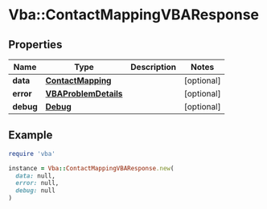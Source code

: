 # Vba::ContactMappingVBAResponse

## Properties

| Name | Type | Description | Notes |
| ---- | ---- | ----------- | ----- |
| **data** | [**ContactMapping**](ContactMapping.md) |  | [optional] |
| **error** | [**VBAProblemDetails**](VBAProblemDetails.md) |  | [optional] |
| **debug** | [**Debug**](Debug.md) |  | [optional] |

## Example

```ruby
require 'vba'

instance = Vba::ContactMappingVBAResponse.new(
  data: null,
  error: null,
  debug: null
)
```

